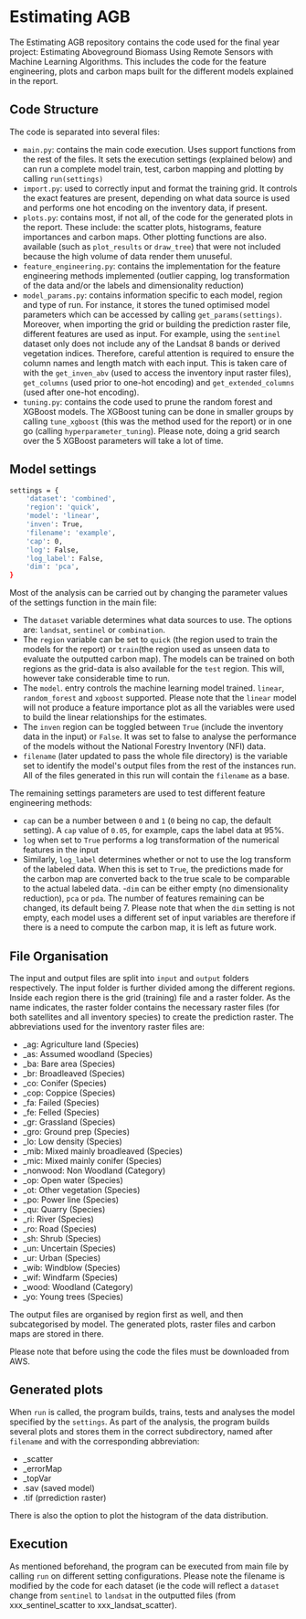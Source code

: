# Estimating AGB

The Estimating AGB repository contains the code used for the final year project: Estimating Aboveground Biomass Using Remote Sensors with Machine Learning Algorithms. This includes the code for the feature engineering, plots and carbon maps built for the different models explained in the report.

## Code Structure
The code is separated into several files:
- `main.py`:  contains the main code execution. Uses support functions from the rest of the files. It sets the execution settings (explained below) and can run a complete model train, test, carbon mapping and plotting by calling `run(settings)`
- `import.py`: used to correctly input and format the training grid. It controls the exact features are present, depending on what data source is used and performs one hot encoding on the inventory data, if present.
- `plots.py`: contains most, if not all, of the code for the generated plots in the report. These include: the scatter plots, histograms, feature importances and carbon maps. Other plotting functions are also. available (such as `plot_results` or `draw_tree`) that were not included because the high volume of data render them unuseful.
- `feature_engineering.py`: contains the implementation for the feature engineering methods implemented (outlier capping,  log transformation of the data and/or the labels and dimensionality reduction)
- `model_params.py`: contains information specific to each model, region and type of run. For instance, it stores the tuned optimised model parameters which can be accessed by calling `get_params(settings)`.  Moreover, when importing the grid or building the prediction raster file, different features are used as input. For example, using the `sentinel` dataset only does not include any of the Landsat 8 bands or derived vegetation indices. Therefore, careful attention is required to ensure the column names and length match with each input. This is taken care of with the `get_inven_abv` (used to access the inventory input raster files), `get_columns` (used prior to one-hot encoding) and `get_extended_columns` (used after one-hot encoding).
- `tuning.py`: contains the code used to prune the random forest and XGBoost models. The XGBoost tuning can be done in smaller groups by calling `tune_xgboost` (this was the method used for the report) or in one go (calling `hyperparameter_tuning`). Please note, doing a grid search over the 5 XGBoost parameters will take a lot of time.
## Model settings

```bash
settings = {
    'dataset': 'combined',
    'region': 'quick',
    'model': 'linear',
    'inven': True,
    'filename': 'example',
    'cap': 0,
    'log': False,
    'log_label': False,
    'dim': 'pca',   
}
```


Most of the analysis can be carried out by changing the parameter values of the settings function in the main file:

- The `dataset` variable determines what data sources to use. The options are: `landsat`, `sentinel` or `combination`.
- The `region` variable can be set to `quick` (the region used to train the models for the report) or `train`(the region used as unseen data to evaluate the outputted carbon map). The models can be trained on both regions as the grid-data is also available for the `test` region. This will, however take considerable time to run.
-  The `model`. entry controls the machine learning model trained. `linear`, `random_forest` and `xgboost` supported. Please note that the `linear` model will not produce a feature importance plot as all the variables were used to build the linear relationships for the estimates.
- The `inven` region can be toggled between `True` (include the inventory data in the input) or `False`. It was set to false to analyse the performance of the models without the National Forestry Inventory (NFI) data.
- `filename` (later updated to pass the whole file directory) is the variable set to identify the model's output files from the rest of the instances run.  All of the files generated in this run will contain the `filename` as a base.

The remaining settings parameters are used to test different feature engineering methods:
- `cap` can be a number between `0` and `1` (`0` being no cap, the default setting). A `cap` value of `0.05`, for example, caps the label data at 95%.
-  `log` when set to `True` performs a log transformation of the numerical features in the input
- Similarly, `log_label` determines whether or not to use the log transform of the labeled data. When this is set to `True`, the predictions made for the carbon map are converted back to the true scale to be comparable to the actual labeled data.
-`dim` can be either empty (no dimensionality reduction), `pca` or `pda`. The number of features remaining can be changed, its default being 7.
Please note that when the `dim` setting is not empty, each model uses a different set of input variables are therefore if there is a need to compute the carbon map, it is left as future work.

## File Organisation
The input and output files are split into `input` and `output` folders respectively. The input folder is further divided among the different regions. Inside each region there is the grid (training) file and a raster folder. As the name indicates, the raster folder contains the necessary raster files (for both satellites and all inventory species) to create the prediction raster. The abbreviations used for the inventory raster files are:
- _ag: Agriculture land (Species)
- _as: Assumed woodland (Species)
- _ba: Bare area (Species)
- _br: Broadleaved (Species)
- _co: Conifer (Species)
- _cop: Coppice (Species)
- _fa: Failed (Species)
- _fe: Felled (Species)
- _gr: Grassland (Species)
- _gro: Ground prep (Species)
- _lo: Low density (Species)
- _mib: Mixed mainly broadleaved (Species)
- _mic: Mixed mainly conifer (Species)
- _nonwood: Non Woodland (Category)
- _op: Open water (Species)
- _ot: Other vegetation (Species)
- _po: Power line (Species)
- _qu: Quarry (Species)
- _ri: River (Species)
- _ro: Road (Species)
- _sh: Shrub (Species)
- _un: Uncertain (Species)
- _ur: Urban (Species)
- _wib: Windblow (Species)
- _wif: Windfarm (Species)
- _wood: Woodland (Category)
- _yo: Young trees (Species)

The output files are organised by region first as well, and then subcategorised by model. The generated plots, raster files and carbon maps are stored in there.

Please note that before using the code the files must be downloaded from AWS.

## Generated plots
When `run` is called, the program builds, trains, tests and analyses the model specified by the `settings`. As part of the analysis, the program builds several plots and stores them in the correct subdirectory, named after `filename` and with the corresponding abbreviation:
- _scatter
- _errorMap
- _topVar
- .sav (saved model)
- .tif (prrediction raster)

There is also the option to plot the histogram of the data distribution.


## Execution
As mentioned beforehand, the program can be executed from main file by calling `run` on different setting configurations. Please note the filename is modified by the code for each dataset (ie the code will reflect a  `dataset` change from `sentinel` to `landsat` in the outputted files (from xxx_sentinel_scatter to xxx_landsat_scatter).
